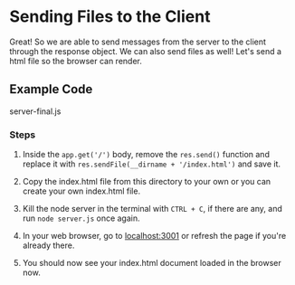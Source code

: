 # Sending Files to the Client

Great! So we are able to send messages from the server to the client through the response object. We can also send files as well! Let's send a html file so the browser can render.

## Example Code

server-final.js

### Steps

1.  Inside the `app.get('/')` body, remove the `res.send()` function and replace it with `res.sendFile(__dirname + '/index.html')` and save it.

2.  Copy the index.html file from this directory to your own or you can create your own index.html file.

3.  Kill the node server in the terminal with `CTRL + C`, if there are any, and run `node server.js` once again.

4.  In your web browser, go to [localhost:3001](localhost:3001) or refresh the page if you're already there.

5.  You should now see your index.html document loaded in the browser now.
